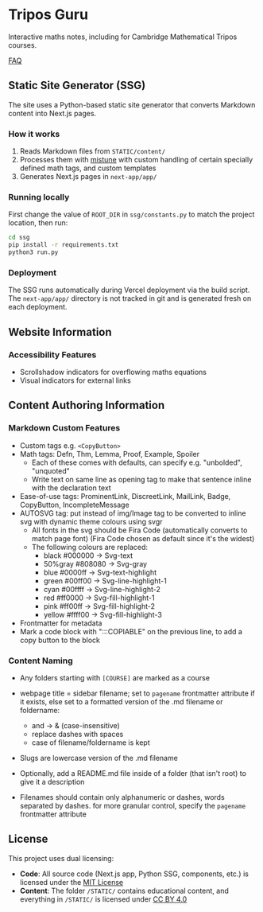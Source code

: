 # Tripos Guru

Interactive maths notes, including for Cambridge Mathematical Tripos courses.

[FAQ](https://tripos.guru/#faq)

## Static Site Generator (SSG)

The site uses a Python-based static site generator that converts Markdown content into Next.js pages.

### How it works

1. Reads Markdown files from `STATIC/content/`
2. Processes them with [mistune](https://github.com/lepture/mistune) with custom handling of certain specially defined math tags, and custom templates
3. Generates Next.js pages in `next-app/app/`

### Running locally

First change the value of `ROOT_DIR` in `ssg/constants.py` to match the project location, then run:

```bash
cd ssg
pip install -r requirements.txt
python3 run.py
```

### Deployment

The SSG runs automatically during Vercel deployment via the build script. The `next-app/app/` directory is not tracked in git and is generated fresh on each deployment.

## Website Information

### Accessibility Features
- Scrollshadow indicators for overflowing maths equations
- Visual indicators for external links

## Content Authoring Information

### Markdown Custom Features

- Custom tags e.g. `<CopyButton>`
- Math tags: Defn, Thm, Lemma, Proof, Example, Spoiler
    - Each of these comes with defaults, can specify e.g. "unbolded", "unquoted"
    - Write text on same line as opening tag to make that sentence inline with the declaration text
- Ease-of-use tags: ProminentLink, DiscreetLink, MailLink, Badge, CopyButton, IncompleteMessage
- AUTOSVG tag: put instead of img/Image tag to be converted to inline svg with dynamic theme colours using svgr
    - All fonts in the svg should be Fira Code (automatically converts to match page font) (Fira Code chosen as default since it's the widest)
    - The following colours are replaced:
        - black   #000000 -> Svg-text
        - 50%gray #808080 -> Svg-gray
        - blue    #0000ff -> Svg-text-highlight
        - green   #00ff00 -> Svg-line-highlight-1
        - cyan    #00ffff -> Svg-line-highlight-2
        - red     #ff0000 -> Svg-fill-highlight-1
        - pink    #ff00ff -> Svg-fill-highlight-2
        - yellow  #ffff00 -> Svg-fill-highlight-3
- Frontmatter for metadata
- Mark a code block with ":::COPIABLE" on the previous line, to add a copy button to the block

### Content Naming

- Any folders starting with `[COURSE]` are marked as a course

- webpage title = sidebar filename; set to `pagename` frontmatter attribute if it exists, else set to a formatted version of the .md filename or foldername:
    - and -> & (case-insensitive)
    - replace dashes with spaces
    - case of filename/foldername is kept

- Slugs are lowercase version of the .md filename

- Optionally, add a README.md file inside of a folder (that isn't root) to give it a description

- Filenames should contain only alphanumeric or dashes, words separated by dashes. for more granular control, specify the `pagename` frontmatter attribute

## License

This project uses dual licensing:

- **Code**: All source code (Next.js app, Python SSG, components, etc.) is licensed under the [MIT License](LICENSE)
- **Content**: The folder `/STATIC/` contains educational content, and everything in `/STATIC/` is licensed under [CC BY 4.0](STATIC/LICENSE)